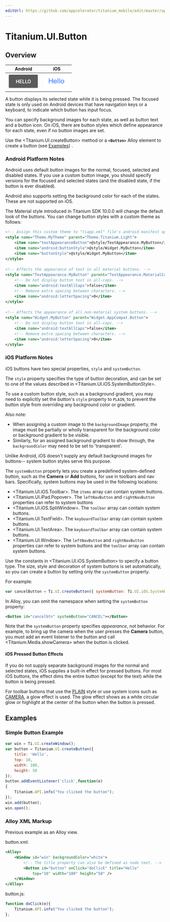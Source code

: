 ```yaml
---
editUrl: https://github.com/appcelerator/titanium_mobile/edit/master/apidoc/Titanium/UI/Button.yml
---
```

# Titanium.UI.Button

<TypeHeader/>

## Overview

| Android | iOS |
| ------- | --- |
| ![Android](./button_android.png) | ![iOS](./button_ios.png) |

A button displays its  selected state while it is being pressed. The focused state is
only used on Android devices that have navigation keys or a keyboard, to indicate
which button has input focus.

You can specify background images for each state, as well as button text and a button
icon. On iOS, there are button styles which define appearance for each state, even if
no button images are set.

Use the <Titanium.UI.createButton> method or a **`<Button>`** Alloy element to create a button
(see [Examples](#!/api/Titanium.UI.Button-examples)) .

### Android Platform Notes

Android uses default button images for the normal, focused, selected and disabled
states. If you use a custom button image, you should specify versions for the focused
and selected states (and the disabled state, if the button is ever disabled).

Android also supports setting the background color for each of the states. These are not
supported on iOS.

The Material style introduced in Titanium SDK 10.0.0 will change the default look of the buttons.
You can change button styles with a custom theme as follows:
``` xml
<!-- Assign this custom theme to "tiapp.xml" file's android manifest application element. -->
<style name="Theme.MyTheme" parent="Theme.Titanium.Light">
    <item name="textAppearanceButton">@style/TextAppearance.MyButton</item>
    <item name="android:buttonStyle">@style/Widget.MyButton</item>
    <item name="buttonStyle">@style/Widget.MyButton</item>
</style>

<!-- Affects the appearance of text in all material buttons. -->
<style name="TextAppearance.MyButton" parent="TextAppearance.MaterialComponents.Button">
    <!-- Do not display button text in all-caps. -->
    <item name="android:textAllCaps">false</item>
    <!-- Remove extra spacing between characters. -->
    <item name="android:letterSpacing">0</item>
</style>

<!-- Affects the appearance of all non-material system buttons. -->
<style name="Widget.MyButton" parent="Widget.AppCompat.Button">
    <!-- Do not display button text in all-caps. -->
    <item name="android:textAllCaps">false</item>
    <!-- Remove extra spacing between characters. -->
    <item name="android:letterSpacing">0</item>
</style>
```

### iOS Platform Notes

iOS buttons have two special properties, `style` and `systemButton`.

The `style` property specifies the type of button decoration, and can be set to one
of the values described in <Titanium.UI.iOS.SystemButtonStyle>.

To use a custom button style, such as a background gradient, you may need to explicitly set
the button's `style` property to `PLAIN`, to prevent the button style from overriding any background color or gradient.

Also note:

* When assigning a custom image to the `backgroundImage` property, the image must be
partially or wholly transparent for the background color or background gradient to be visible.
* Similarly, for an assigned background gradient to show through, the `backgroundColor` may need to be
set to 'transparent'.

Unlike Android, iOS doesn't supply any default background images for buttons--
system button styles serve this purpose.

The `systemButton` property lets you create a predefined system-defined button,
such as the **Camera** or **Add** buttons, for use in toolbars and nav bars.
Specifically, system buttons may be used in the following locations:

* <Titanium.UI.iOS.Toolbar>. The `items` array can contain system buttons.
* <Titanium.UI.iPad.Popover>. The `leftNavButton` and `rightNavButton` properties can
  refer to system buttons
* <Titanium.UI.iOS.SplitWindow>. The `toolbar` array can contain system buttons.
* <Titanium.UI.TextField>. The `keyboardToolbar` array can contain system buttons.
* <Titanium.UI.TextArea>. The `keyboardToolbar` array can contain system buttons.
* <Titanium.UI.Window>. The `leftNavButton` and `rightNavButton` properties can refer to
  system buttons and the `toolbar` array can contain system buttons.

Use the constants in <Titanium.UI.iOS.SystemButton>
to specify a button type. The size, style and decoration of system buttons is set
automatically, so you can create a button by setting only the `systemButton` property.

For example:

``` js
var cancelButton = Ti.UI.createButton({ systemButton: Ti.UI.iOS.SystemButton.CANCEL });
```

In Alloy, you can omit the namespace when setting the `systemButton` property:

``` xml
<Button id="cancelbtn" systemButton="CANCEL"></Button>
```

Note that the `systemButton` property specifies *appearance*, not behavior. For
example, to bring up the camera when the user presses the **Camera** button, you must
add an event listener to the button and call <Titanium.Media.showCamera> when the
button is clicked.

#### iOS Pressed Button Effects

If you do not supply separate background images for the normal and selected states,
iOS supplies a built-in effect for pressed buttons. For most iOS buttons, the effect
dims the entire button (except for the text) while the button is being pressed.

For toolbar buttons that use the [PLAIN](Titanium.UI.iOS.SystemButtonStyle.PLAIN) style
or use system icons such as [CAMERA](Titanium.UI.iOS.SystemButton.CAMERA), a glow effect is
used. The glow effect shows as a white circular glow or highlight at the center of the button
when the button is pressed.

## Examples

### Simple Button Example

``` js
var win = Ti.UI.createWindow();
var button = Titanium.UI.createButton({
    title: 'Hello',
    top: 10,
    width: 100,
    height: 50
});
button.addEventListener('click',function(e)
{
    Titanium.API.info("You clicked the button");
});
win.add(button);
win.open();
```

### Alloy XML Markup

Previous example as an Alloy view.

button.xml:
``` xml
<Alloy>
    <Window id="win" backgroundColor="white">
        <!-- The title property can also be defined as node text. -->
        <Button id="button" onClick="doClick" title="Hello"
            top="10" width="100" height="50" />
    </Window>
</Alloy>
```

button.js:
``` js
function doClick(e){
    Titanium.API.info("You clicked the button");
};
```

<ApiDocs/>
